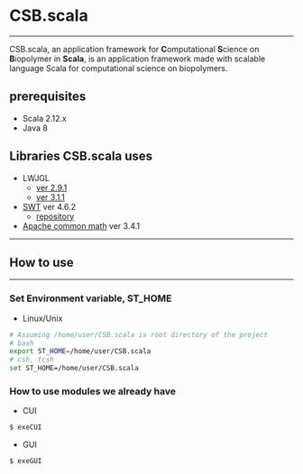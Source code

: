 # CSB.scala
----------------------------------  

CSB.scala, an application framework for **C**omputational **S**cience on **B**iopolymer in **Scala**, is an application framework made with scalable language Scala for computational science on biopolymers.


## prerequisites

- Scala 2.12.x
- Java 8

## Libraries CSB.scala uses

  -  LWJGL
      * [ver 2.9.1](https://sourceforge.net/projects/java-game-lib/files/Official%20Releases/LWJGL%202.9.1/)  
      * [ver 3.1.1](https://www.lwjgl.org/)  
  -  [SWT](https://www.eclipse.org/swt/) ver 4.6.2
        * [repository](http://archive.eclipse.org/eclipse/downloads/drops4/R-4.6.2-201611241400/)  
  -  [Apache common math](http://commons.apache.org/proper/commons-math/download_math.cgi) ver 3.4.1



---
## How to use
---

### Set Environment variable, ST_HOME

- Linux/Unix
```bash
# Assuming /home/user/CSB.scala is root directory of the project
# bash
export ST_HOME=/home/user/CSB.scala
# csh, tcsh
set ST_HOME=/home/user/CSB.scala
```

###  How to use modules we already have

- CUI
```bash
$ exeCUI
```

- GUI
```bash
$ exeGUI
```
